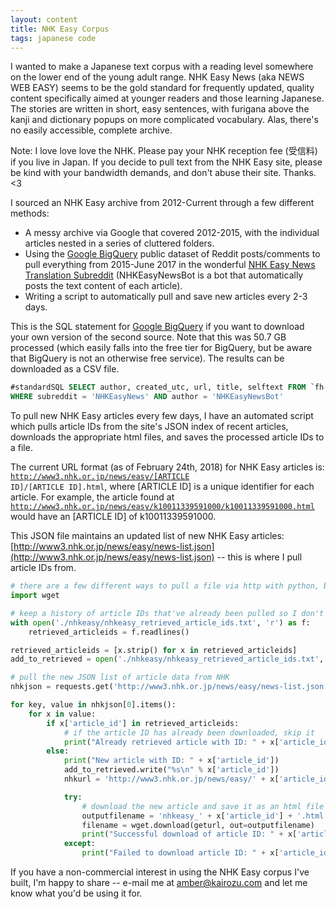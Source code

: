 ```yaml
---
layout: content
title: NHK Easy Corpus
tags: japanese code
---
```

I wanted to make a Japanese text corpus with a reading level somewhere on the lower end of the young adult range. NHK Easy News (aka NEWS WEB EASY) seems to be the gold standard for frequently updated, quality content specifically aimed at younger readers and those learning Japanese. The stories are written in short, easy sentences, with furigana above the kanji and dictionary popups on more complicated vocabulary. Alas, there's no easily accessible, complete archive.

<span class="smaller italics">Note: I love love love the NHK. Please pay your NHK reception fee (受信料) if you live in Japan. If you decide to pull text from the NHK Easy site, please be kind with your bandwidth demands, and don't abuse their site. Thanks. <3</span>

I sourced an NHK Easy archive from 2012-Current through a few different methods:
<ul>
<li>A messy archive via Google that covered 2012-2015, with the individual articles nested in a series of cluttered folders.</li>
<li>Using the <a href="https://cloud.google.com/bigquery/">Google BigQuery</a> public dataset of Reddit posts/comments to pull everything from 2015-June 2017 in the wonderful <a href="https://www.reddit.com/r/NHKEasyNews/">NHK Easy News Translation Subreddit</a> (NHKEasyNewsBot is a bot that automatically posts the text content of each article).</li>
<li>Writing a script to automatically pull and save new articles every 2-3 days.</li>
</ul>

This is the SQL statement for [Google BigQuery](https://cloud.google.com/bigquery/) if you want to download your own version of the second source. Note that this was 50.7 GB processed (which easily falls into the free tier for BigQuery, but be aware that BigQuery is not an otherwise free service). The results can be downloaded as a CSV file.
```sql
#standardSQL SELECT author, created_utc, url, title, selftext FROM `fh-bigquery.reddit_posts.201*` 
WHERE subreddit = 'NHKEasyNews' AND author = 'NHKEasyNewsBot'
```

To pull new NHK Easy articles every few days, I have an automated script which pulls article IDs from the site's JSON index of recent articles, downloads the appropriate html files, and saves the processed article IDs to a file.

The current URL format (as of February 24th, 2018) for NHK Easy articles is:
<code>http://www3.nhk.or.jp/news/easy/[ARTICLE ID]/[ARTICLE ID].html</code>, where [ARTICLE ID] is a unique identifier for each article. For example, the article found at <code>http://www3.nhk.or.jp/news/easy/k10011339591000/k10011339591000.html</code> would have an [ARTICLE ID] of k10011339591000.

This JSON file maintains an updated list of new NHK Easy articles: [http://www3.nhk.or.jp/news/easy/news-list.json](http://www3.nhk.or.jp/news/easy/news-list.json) -- this is where I pull article IDs from.

```python
# there are a few different ways to pull a file via http with python, but wget is quick and dirty
import wget

# keep a history of article IDs that've already been pulled so I don't pull them twice
with open('./nhkeasy/nhkeasy_retrieved_article_ids.txt', 'r') as f:
    retrieved_articleids = f.readlines()

retrieved_articleids = [x.strip() for x in retrieved_articleids]
add_to_retrieved = open('./nhkeasy/nhkeasy_retrieved_article_ids.txt', 'a')

# pull the new JSON list of article data from NHK
nhkjson = requests.get('http://www3.nhk.or.jp/news/easy/news-list.json').json()

for key, value in nhkjson[0].items():
    for x in value:
        if x['article_id'] in retrieved_articleids:
            # if the article ID has already been downloaded, skip it
            print("Already retrieved article with ID: " + x['article_id'])
        else:
            print("New article with ID: " + x['article_id'])
            add_to_retrieved.write("%s\n" % x['article_id'])
            nhkurl = 'http://www3.nhk.or.jp/news/easy/' + x['article_id'] + '/' + x['article_id'] + '.html'

            try:
                # download the new article and save it as an html file
                outputfilename = 'nhkeasy_' + x['article_id'] + '.html'
                filename = wget.download(geturl, out=outputfilename)
                print("Successful download of article ID: " + x['article_id'])
            except:
                print("Failed to download article ID: " + x['article_id'])
```

If you have a non-commercial interest in using the NHK Easy corpus I've built, I'm happy to share -- e-mail me at amber@kairozu.com and let me know what you'd be using it for.